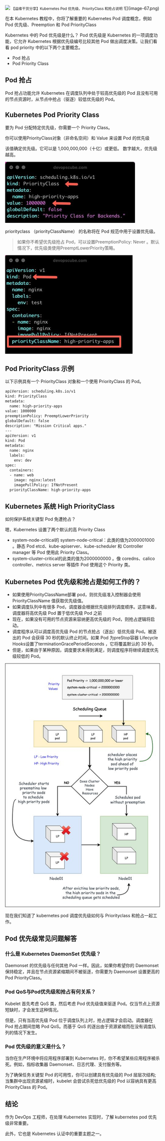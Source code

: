<img src="/assets/image/k8s.png" style="max-width: 70%; height: auto;">
<small>【运维干货分享】Kubernetes Pod 优先级、PriorityClass 和抢占说明</small>
![](image-67.png)

在本 Kubernetes 教程中，你将了解重要的 Kubernetes Pod 调度概念，例如 Pod 优先级、Preemption 和 Pod PriorityClass

Kubernetes 中的 Pod 优先级是什么？
Pod 优先级是 Kubernetes 的一项调度功能，它允许 Kubernetes 根据优先级编号比较其他 Pod 做出调度决策。让我们看看 pod priority 中的以下两个主要概念。

- Pod 抢占
- Pod  Priority Class
  
## Pod 抢占
Pod 抢占功能允许 Kubernetes 在调度队列中处于较高优先级的 Pod 且没有可用的节点资源时，从节点中抢占（驱逐）较低优先级的 Pod。

## Kubernetes Pod  Priority Class

要为 Pod 分配特定优先级，你需要一个 Priority Class。

你可以使用PriorityClass对象（非命名空间）和 Value 来设置 Pod 的优先级

该值确定优先级。它可以是 1,000,000,000（十亿）或更低。 数字越大，优先级越高。

![](image-68.png)

priorityclass （priorityClassName） 的名称将在 Pod 规范中用于设置优先级。

>如果你不希望优先级抢占 Pod，可以设置PreemptionPolicy: Never 。默认情况下，优先级类使用PreemptLowerPriority策略。

![](image-69.png)

## Pod PriorityClass 示例

以下示例具有一个 PriorityClass 对象和一个使用 PriorityClass 的 Pod。

```
apiVersion: scheduling.k8s.io/v1
kind: PriorityClass
metadata:
  name: high-priority-apps
value: 1000000
preemptionPolicy: PreemptLowerPriority
globalDefault: false
description: "Mission Critical apps."
---
apiVersion: v1
kind: Pod
metadata:
  name: nginx
  labels:
    env: dev
spec:
  containers:
  - name: web
    image: nginx:latest
    imagePullPolicy: IfNotPresent
  priorityClassName: high-priority-apps
```

## Kubernetes 系统 High PriorityClass

如何保护系统关键型 Pod 免遭抢占？

嗯，Kubernetes 设置了两个默认的高 Priority Class

- system-node-critical的 system-node-critical：此类的值为2000001000 。静态 Pod etcd、kube-apiserver、kube-scheduler 和 Controller manager 等 Pod 使用此 Priority Class。
- system-cluster-critical的此类的值为2000000000 。像 coredns、calico controller、metrics server 等插件 Pod 使用这个 Priority 类。
  
## Kubernetes Pod 优先级和抢占是如何工作的？

- 如果使用PriorityClassName部署 pod，则优先级准入控制器会使用 PriorityClassName 值获取优先级值。
- 如果调度队列中有很多 Pod，调度器会根据优先级排列调度顺序。这意味着，调度器将高优先级 Pod 置于低优先级 Pod 之前
- 现在，如果没有可用的节点资源来容纳更高优先级的 Pod，则抢占逻辑将启动。
- 调度程序从可以调度高优先级 Pod 的节点抢占（逐出）低优先级 Pod。被逐出的 Pod 会获得 30 秒的默认终止时间。如果 Pod 为preStop容器 Lifecycle Hooks设置了terminationGracePeriodSeconds ，它将覆盖默认的 30 秒。
- 但是，如果由于某种原因，调度要求未得到满足，则调度程序将继续调度优先级较低的 Pod。

![](image-70.png)

现在我们知道了 kubernetes pod 调度优先级如何与 Priorityclass 和抢占一起工作。

## Pod 优先级常见问题解答
### 什么是 Kubernetes DaemonSet 优先级？
Daemonset 的优先级与任何其他 Pod 一样。因此，如果你希望你的 Daemonset 保持稳定，并且在节点资源紧缩期间不被驱逐，你需要为 Daemonset 设置更高的 Pod PriorityClass。

### Pod QoS与Pod优先级和抢占有何关系？
Kubelet 首先考虑 QoS 类，然后考虑 Pod 优先级值来驱逐 Pod。仅当节点上资源短缺时，才会发生这种情况。

但是，只有当高优先级 Pod 位于调度队列上时，抢占逻辑才会启动。调度器在 Pod 抢占期间忽略 Pod QoS。而基于 QoS 的逐出由于资源紧缩而在没有调度队列的情况下发生。

### Pod 优先级的意义是什么？
当你在生产环境中将应用程序部署到 Kubernetes 时，你不希望某些应用程序被杀死。例如，指标收集器 Daemonset、日志代理、支付服务等。

为了确保任务关键型 Pod 的可用性，你可以创建具有优先级的 Pod 层层次结构;当集群中出现资源紧缩时，kubelet 会尝试杀死低优先级的 Pod 以容纳具有更高 PriorityClass 的 Pod。

## 结论
作为 DevOps 工程师，在处理 Kubernetes 实现时，了解 kubernetes pod 优先级非常重要。

此外，它也是 Kubernetes 认证中的重要主题之一。